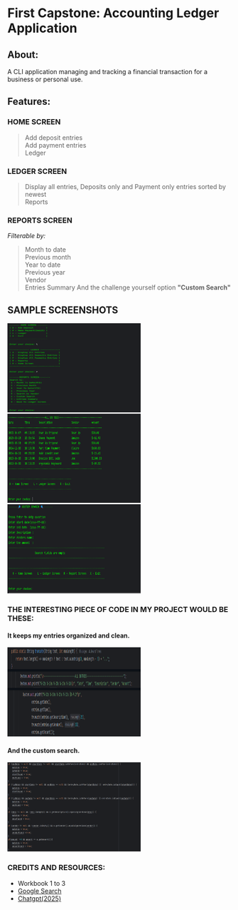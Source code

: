 # First Capstone: Accounting Ledger Application
## About: 
A CLI application managing and tracking a financial transaction for a business or personal use.
## Features:
### HOME SCREEN
> Add deposit entries<br>
> Add payment entries<br>
> Ledger<br>
### LEDGER SCREEN
> Display all entries, Deposits only and Payment only entries sorted by newest<br>
> Reports<br>
### REPORTS SCREEN
*Filterable by:*
> Month to date<br>
> Previous month<br>
> Year to date<br>
> Previous year<br>
> Vendor<br>
> Entries Summary
> And the challenge yourself option **"Custom Search"**<br>

## SAMPLE SCREENSHOTS

<img src="https://github.com/JHT-Gitt/LearnToCode_Capstones/blob/main/ss1.png" width="300" height="200">
<img src="https://github.com/JHT-Gitt/LearnToCode_Capstones/blob/main/ss3.png" width="300" height="200">
<img src="https://github.com/JHT-Gitt/LearnToCode_Capstones/blob/main/ss2.png" width="300" height="200">


### THE INTERESTING PIECE OF CODE IN MY PROJECT WOULD BE THESE:
#### It keeps my entries organized and clean.<br>

<img src="https://github.com/JHT-Gitt/LearnToCode_Capstones/blob/main/ss4.png" width="300" height="200">

#### And the custom search. <br>

<img src="https://github.com/JHT-Gitt/LearnToCode_Capstones/blob/main/ss5.png" width="300" height="200">

### CREDITS AND RESOURCES:
- Workbook 1 to 3
- [Google Search](https://google.com)
- [Chatgpt(2025)](https://chatgpt.com/)
